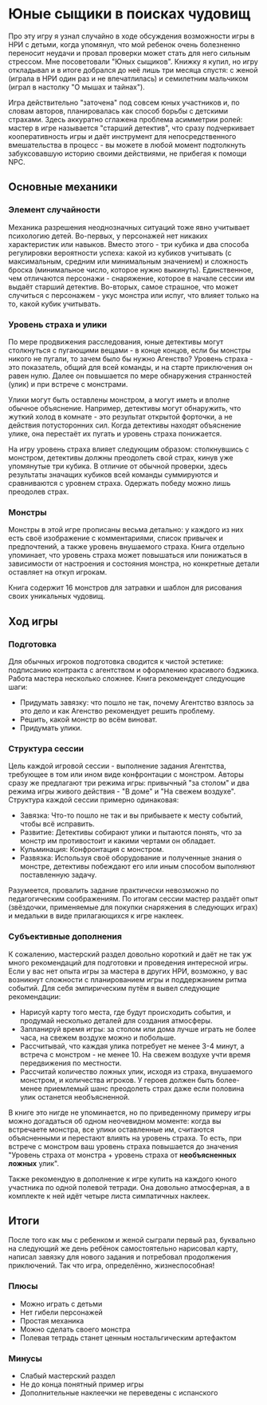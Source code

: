 # Юные сыщики в поисках чудовищ

Про эту игру я узнал случайно в ходе обсуждения возможности игры в НРИ с детьми, когда упомянул, что мой ребенок очень болезненно переносит неудачи и провал проверки  может стать для него сильным стрессом. Мне посоветовали "Юных сыщиков". Книжку я купил, но игру откладывал и в итоге добрался до неё лишь три месяца спустя: с женой (играла в НРИ один раз и не впечатлилась) и семилетним мальчиком (играл в настолку "О мышах и тайнах").

Игра действительно "заточена" под совсем юных участников и, по словам авторов, планировалась как способ борьбы с детскими страхами. Здесь аккуратно сглажена проблема асимметрии ролей: мастер в игре называется "старший детектив", что сразу подчеркивает кооперативность игры и даёт инструмент для непосредственного вмешательства в процесс - вы можете в любой момент подтолкнуть забуксовавшую историю своими действиями, не прибегая к помощи NPC.

## Основные механики

### Элемент случайности

Механика разрешения неоднозначных ситуаций тоже явно учитывает психологию детей. Во-первых, у персонажей нет никаких характеристик или навыков. Вместо этого - три кубика и два способа регулировки вероятности успеха: какой из кубиков учитывать (с максимальным, средним или минимальным значением) и сложность броска (минимальное число, которое нужно выкинуть). Единственное, чем отличаются персонажи - снаряжение, которое в начале сессии им выдаёт старший детектив. Во-вторых, самое страшное, что может случиться с персонажем - укус монстра или испуг, что влияет только на то, какой кубик учитывать.

### Уровень страха и улики

По мере продвижения расследования, юные детективы могут столкнуться с пугающими вещами - в конце концов, если бы монстры никого не пугали, то зачем было бы нужно Агенство? Уровень страха - это показатель, общий для всей команды, и на старте приключения он равен нулю. Далее он повышается по мере обнаружения странностей (улик) и при встрече с монстрами.

Улики могут быть оставлены монстром, а могут иметь и вполне обычное объяснение. Например, детективы могут обнаружить, что жуткий холод в комнате - это результат открытой форточки, а не действия потусторонних сил. Когда детективы находят объяснение улике, она перестаёт их пугать и уровень страха понижается.

На игру уровень страха влияет следующим образом: столкнувшись с монстром, детективы должны преодолеть свой страх, кинув уже упомянутые три кубика. В отличие от обычной проверки, здесь результаты значащих кубиков всей команды суммируются и сравниваются с уровнем страха. Одержать победу можно лишь преодолев страх.

### Монстры

Монстры в этой игре прописаны весьма детально: у каждого из них есть своё изображение с комментариями, список привычек и предпочтений, а также уровень внушаемого страха. Книга отдельно упоминает, что уровень страха может повышаться или понижаться в зависимости от настроения и состояния монстра, но конкретные детали оставляет на откуп игрокам.

Книга содержит 16 монстров для затравки и шаблон для рисования своих уникальных чудовищ.

## Ход игры

### Подготовка

Для обычных игроков подготовка сводится к чистой эстетике: подписанию контракта с агентством и оформлению красивого бэджика.
Работа мастера несколько сложнее. Книга рекомендует следующие шаги:
* Придумать завязку: что пошло не так, почему Агентство взялось за это дело и как Агенство рекомендует решить проблему.
* Решить, какой монстр во всём виноват.
* Придумать улики.

### Структура сессии

Цель каждой игровой сессии - выполнение задания Агентства, требующее в том или ином виде конфронтации с монстром. Авторы сразу же предлагают три режима игры: привычный "за столом" и два режима игры живого действия - "В доме" и "На свежем воздухе". Структура каждой сессии примерно одинаковая:
* Завязка: Что-то пошло не так и вы прибываете к месту событий, чтобы всё исправить.
* Развитие: Детективы собирают улики и пытаются понять, что за монстр им противостоит и какими чертами он обладает.
* Кульминация: Конфронтация с монстром.
* Развязка: Используя своё оборудование и полученные знания о монстре, детективы побеждают его или иным способом выполняют поставленную задачу.

Разумеется, провалить задание практически невозможно по педагогическим соображениям. По итогам сессии мастер раздаёт опыт (звёздочки, применяемые для покупки снаряжения в следующих играх) и медальки в виде прилагающихся к игре наклеек.

### Субъективные дополнения

К сожалению, мастерский раздел довольно короткий и даёт не так уж много рекомендаций для подготовки и проведения интересной игры. Если у вас нет опыта игры за мастера в других НРИ, возможно, у вас возникнут сложности с планированием игры и поддержанием ритма событий. Для себя эмпирическим путём я вывел следующие рекомендации:
* Нарисуй карту того места, где будут происходить события, и продумай несколько деталей для создания атмосферы.
* Запланируй время игры: за столом или дома лучше играть не более часа, на свежем воздухе можно и побольше.
* Рассчитывай, что каждая улика потребует не менее 3-4 минут, а встреча с монстром - не менее 10. На свежем воздухе учти время передвижения по местности.
* Рассчитай количество ложных улик, исходя из страха, внушаемого монстром, и количества игроков. У героев должен быть более-менее приемлемый шанс преодолеть страх даже если половина улик останется необъясненной.

В книге это нигде не упоминается, но по приведенному примеру игры можно догадаться об одном неочевидном моменте: когда вы встречаете монстра, все улики оставленные им, считаются объясненными и перестают влиять на уровень страха. То есть, при встрече с монстром ваш уровень страха повышается до значения "Уровень страха от монстра + уровень страха от **необъясненных ложных** улик".

Также рекомендую в дополнение к игре купить на каждого юного участника по одной полевой тетради. Она довольно атмосферная, а в комплекте к ней идёт четыре листа симпатичных наклеек.

## Итоги

После того как мы с ребенком и женой сыграли первый раз, буквально на следующий же день ребёнок самостоятельно нарисовал карту, написал завязку для нового задания и потребовал продолжения приключений. Так что игра, определённо, жизнеспособная!

### Плюсы
* Можно играть с детьми
* Нет гибели персонажей
* Простая механика
* Можно сделать своего монстра
* Полевая тетрадь станет ценным ностальгическим артефактом

### Минусы
* Слабый мастерский раздел
* Не до конца понятный пример игры
* Дополнительные наклеечки не переведены с испанского
